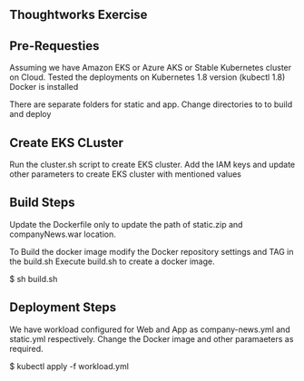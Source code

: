 ## Thoughtworks Exercise ##

## Pre-Requesties

Assuming we have Amazon EKS or Azure AKS or Stable Kubernetes cluster on Cloud.
Tested the deployments on Kubernetes 1.8 version (kubectl 1.8)
Docker is installed

There are separate folders for static and app. Change directories to to build and deploy

## Create EKS CLuster
Run the cluster.sh script to create EKS cluster.
Add the IAM keys and update other parameters to create EKS cluster with mentioned values

## Build Steps

Update the Dockerfile only to update the path of static.zip and companyNews.war location.

To Build the docker image modify the Docker repository settings and TAG in the build.sh
Execute build.sh to create a docker image.

$ sh build.sh

## Deployment Steps

We have workload configured for Web and App as company-news.yml and static.yml respectively.
Change the Docker image and other paramaeters as required.

$ kubectl apply -f workload.yml


